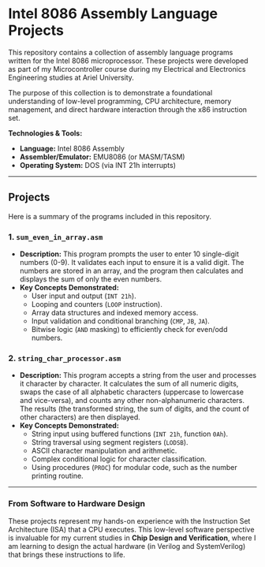 # Intel 8086 Assembly Language Projects

This repository contains a collection of assembly language programs written for the Intel 8086 microprocessor. These projects were developed as part of my Microcontroller course during my Electrical and Electronics Engineering studies at Ariel University.

The purpose of this collection is to demonstrate a foundational understanding of low-level programming, CPU architecture, memory management, and direct hardware interaction through the x86 instruction set.

**Technologies & Tools:**
* **Language:** Intel 8086 Assembly
* **Assembler/Emulator:** EMU8086 (or MASM/TASM)
* **Operating System:** DOS (via INT 21h interrupts)

---

## Projects

Here is a summary of the programs included in this repository.

### 1. `sum_even_in_array.asm`
* **Description:** This program prompts the user to enter 10 single-digit numbers (0-9). It validates each input to ensure it is a valid digit. The numbers are stored in an array, and the program then calculates and displays the sum of only the even numbers.
* **Key Concepts Demonstrated:**
    * User input and output (`INT 21h`).
    * Looping and counters (`LOOP` instruction).
    * Array data structures and indexed memory access.
    * Input validation and conditional branching (`CMP`, `JB`, `JA`).
    * Bitwise logic (`AND` masking) to efficiently check for even/odd numbers.

### 2. `string_char_processor.asm`
* **Description:** This program accepts a string from the user and processes it character by character. It calculates the sum of all numeric digits, swaps the case of all alphabetic characters (uppercase to lowercase and vice-versa), and counts any other non-alphanumeric characters. The results (the transformed string, the sum of digits, and the count of other characters) are then displayed.
* **Key Concepts Demonstrated:**
    * String input using buffered functions (`INT 21h`, function `0Ah`).
    * String traversal using segment registers (`LODSB`).
    * ASCII character manipulation and arithmetic.
    * Complex conditional logic for character classification.
    * Using procedures (`PROC`) for modular code, such as the number printing routine.

---

### From Software to Hardware Design

These projects represent my hands-on experience with the Instruction Set Architecture (ISA) that a CPU executes. This low-level software perspective is invaluable for my current studies in **Chip Design and Verification**, where I am learning to design the actual hardware (in Verilog and SystemVerilog) that brings these instructions to life.
